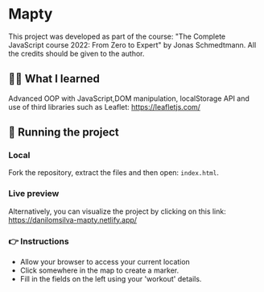 # Mapty

This project was developed as part of the course: "The Complete JavaScript course 2022: From Zero to Expert" by Jonas Schmedtmann. All the credits should be given to the author.

## 👨‍💻 What I learned

Advanced OOP with JavaScript,DOM manipulation, localStorage API and use of third libraries such as Leaflet: https://leafletjs.com/

## 📂 Running the project

### Local
Fork the repository, extract the files and then open: `index.html`.

### Live preview
Alternatively, you can visualize the project by clicking on this link: https://danilomsilva-mapty.netlify.app/

### 👉 Instructions
 - Allow your browser to access your current location
 - Click somewhere in the map to create a marker. 
 - Fill in the fields on the left using your 'workout' details.
